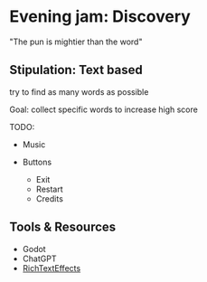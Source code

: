 # Evening jam: Discovery

"The pun is mightier than the word"

## Stipulation: Text based

try to find as many words as possible

Goal: collect specific words to increase high score

TODO:

- Music

- Buttons
  - Exit
  - Restart
  - Credits

## Tools & Resources

- Godot
- ChatGPT
- [RichTextEffects](https://github.com/teebarjunk/godot-text_effects)
